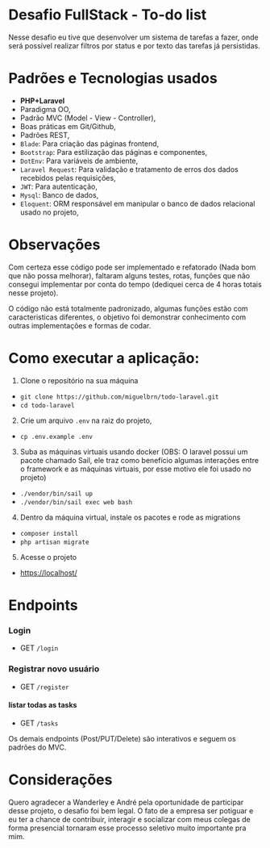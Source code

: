 # Desafio FullStack - To-do list

Nesse desafio eu tive que desenvolver um sistema de tarefas a fazer, onde será possível realizar filtros por status e por texto das tarefas já persistidas.

# Padrões e Tecnologias usados

* __PHP+Laravel__
* Paradigma OO,
* Padrão MVC (Model - View - Controller),
* Boas práticas em Git/Github,
* Padrões REST,
* `Blade`: Para criação das páginas frontend,
* `Bootstrap`: Para estilização das páginas e componentes,
* `DotEnv`: Para variáveis de ambiente,
* `Laravel Request`: Para validação e tratamento de erros dos dados recebidos pelas requisições,
* `JWT`: Para autenticação,
* `Mysql`: Banco de dados, 
* `Eloquent`: ORM responsável em manipular o banco de dados relacional usado no projeto,

# Observações

Com certeza esse código pode ser implementado e refatorado (Nada bom que não possa melhorar), faltaram alguns testes, rotas, funções que não consegui implementar por conta do tempo (dediquei cerca de 4 horas totais nesse projeto).

O código não está totalmente padronizado, algumas funções estão com caracteristicas diferentes, o objetivo foi demonstrar conhecimento com outras implementações e formas de codar.

# Como executar a aplicação:

1. Clone o repositório na sua máquina
  * `git clone https://github.com/miguelbrn/todo-laravel.git`
  * `cd todo-laravel`
2. Crie um arquivo `.env` na raiz do projeto,
  * `cp .env.example .env`
3. Suba as máquinas virtuais usando docker (OBS: O laravel possui um pacote chamado Sail, ele traz como benefício algumas interações entre o framework e as máquinas virtuais, por esse motivo ele foi usado no projeto)
  * `./vendor/bin/sail up`
  * `./vendor/bin/sail exec web bash`
4. Dentro da máquina virtual, instale os pacotes e rode as migrations
  * `composer install`
  * `php artisan migrate`
5. Acesse o projeto
  * <https://localhost/>
# Endpoints

### Login
* GET `/login`

### Registrar novo usuário
* GET `/register` 

#### listar todas as tasks
* GET `/tasks`

Os demais endpoints (Post/PUT/Delete) são interativos e seguem os padrões do MVC.

# Considerações

Quero agradecer a Wanderley e André pela oportunidade de participar desse projeto, o desafio foi bem legal. O fato de a empresa ser potiguar e eu ter a chance de contribuir, interagir e socializar com meus colegas de forma presencial tornaram esse processo seletivo muito importante pra mim.
